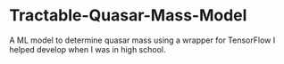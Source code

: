 # Tractable-Quasar-Mass-Model
A ML model to determine quasar mass using a wrapper for TensorFlow I helped develop when I was in high school.
